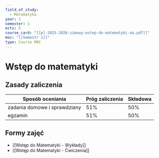 ```yaml
---
field_of_study:
  - Matematyka
year: 1
semester: 1
ects: 5
course_card: "[[pl-2025-2026-zimowy-wstep-do-matematyki-oa.pdf]]"
moc: "[[Semestr 1]]"
type: Course MOC
---
```


# Wstęp do matematyki

## Zasady zaliczenia

| Sposób oceniania             | Próg zaliczenia | Składowa |
| ---------------------------- | --------------- | -------- |
| zadania domowe i sprawdziany | 51%             | 50%      |
| egzamin                      | 51%             | 50%      |

## Formy zajęć

- [[Wstęp do Matematyki - Wykłady]]
- [[Wstęp do Matematyki - Ćwiczenia]]